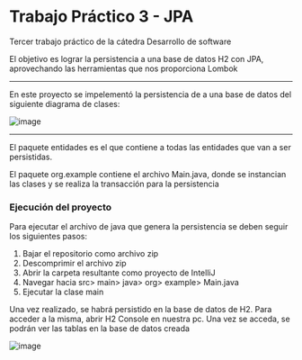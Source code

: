 <h1>Trabajo Práctico 3 - JPA</h1>
<p>Tercer trabajo práctico de la cátedra Desarrollo de software</p>
<p>El objetivo es lograr la persistencia a una base de datos H2 con JPA, aprovechando las herramientas que nos proporciona Lombok</p>
<hr></hr>
<p>En este proyecto se impelementó la persistencia de a una base de datos del siguiente diagrama de clases:</p>

![image](https://github.com/user-attachments/assets/6b25633f-b7b4-48ac-891c-c3aa794cb16d)

<hr></hr>
<p>El paquete entidades es el que contiene a todas las entidades que van a ser persistidas.</p>
<p>El paquete org.example contiene el archivo Main.java, donde se instancian las clases y se realiza la transacción para la persistencia</p>

<h3>Ejecución del proyecto</h3>
<p>Para ejecutar el archivo de java que genera la persistencia se deben seguir los siguientes pasos:</p>
<ol>
  <li>Bajar el repositorio como archivo zip</li>
  <li>Descomprimir el archivo zip</li>
  <li>Abrir la carpeta resultante como proyecto de IntelliJ</li>
  <li>Navegar hacia src> main> java> org> example> Main.java</li>
  <li>Ejecutar la clase main</li>
</ol>
<p>Una vez realizado, se habrá persistido en la base de datos de H2. Para acceder a la misma, abrir H2 Console en nuestra pc. Una vez se acceda, se podrán ver las tablas en la base de datos creada</p>

![image](https://github.com/user-attachments/assets/a6531898-e0a3-46e8-ac8a-0497bf570ece)

